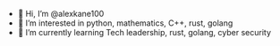 - 👋 Hi, I’m @alexkane100
- 👀 I’m interested in python, mathematics, C++, rust, golang
- 🌱 I’m currently learning Tech leadership, rust, golang, cyber security
